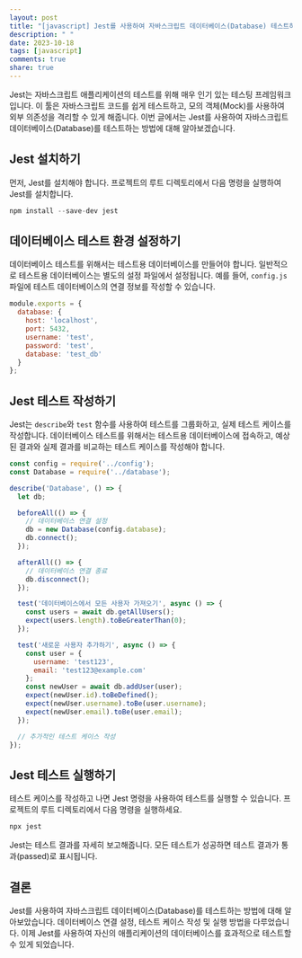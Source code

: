 ```yaml
---
layout: post
title: "[javascript] Jest를 사용하여 자바스크립트 데이터베이스(Database) 테스트하기"
description: " "
date: 2023-10-18
tags: [javascript]
comments: true
share: true
---
```


Jest는 자바스크립트 애플리케이션의 테스트를 위해 매우 인기 있는 테스팅 프레임워크입니다. 이 툴은 자바스크립트 코드를 쉽게 테스트하고, 모의 객체(Mock)를 사용하여 외부 의존성을 격리할 수 있게 해줍니다. 이번 글에서는 Jest를 사용하여 자바스크립트 데이터베이스(Database)를 테스트하는 방법에 대해 알아보겠습니다.

## Jest 설치하기

먼저, Jest를 설치해야 합니다. 프로젝트의 루트 디렉토리에서 다음 명령을 실행하여 Jest를 설치합니다.

```javascript
npm install --save-dev jest
```

## 데이터베이스 테스트 환경 설정하기

데이터베이스 테스트를 위해서는 테스트용 데이터베이스를 만들어야 합니다. 일반적으로 테스트용 데이터베이스는 별도의 설정 파일에서 설정됩니다. 예를 들어, `config.js` 파일에 테스트 데이터베이스의 연결 정보를 작성할 수 있습니다.

```javascript
module.exports = {
  database: {
    host: 'localhost',
    port: 5432,
    username: 'test',
    password: 'test',
    database: 'test_db'
  }
};
```

## Jest 테스트 작성하기

Jest는 `describe`와 `test` 함수를 사용하여 테스트를 그룹화하고, 실제 테스트 케이스를 작성합니다. 데이터베이스 테스트를 위해서는 테스트용 데이터베이스에 접속하고, 예상된 결과와 실제 결과를 비교하는 테스트 케이스를 작성해야 합니다.

```javascript
const config = require('../config');
const Database = require('../database');

describe('Database', () => {
  let db;

  beforeAll(() => {
    // 데이터베이스 연결 설정
    db = new Database(config.database);
    db.connect();
  });

  afterAll(() => {
    // 데이터베이스 연결 종료
    db.disconnect();
  });

  test('데이터베이스에서 모든 사용자 가져오기', async () => {
    const users = await db.getAllUsers();
    expect(users.length).toBeGreaterThan(0);
  });

  test('새로운 사용자 추가하기', async () => {
    const user = {
      username: 'test123',
      email: 'test123@example.com'
    };
    const newUser = await db.addUser(user);
    expect(newUser.id).toBeDefined();
    expect(newUser.username).toBe(user.username);
    expect(newUser.email).toBe(user.email);
  });

  // 추가적인 테스트 케이스 작성
});
```

## Jest 테스트 실행하기

테스트 케이스를 작성하고 나면 Jest 명령을 사용하여 테스트를 실행할 수 있습니다. 프로젝트의 루트 디렉토리에서 다음 명령을 실행하세요.

```javascript
npx jest
```

Jest는 테스트 결과를 자세히 보고해줍니다. 모든 테스트가 성공하면 테스트 결과가 통과(passed)로 표시됩니다.

## 결론

Jest를 사용하여 자바스크립트 데이터베이스(Database)를 테스트하는 방법에 대해 알아보았습니다. 데이터베이스 연결 설정, 테스트 케이스 작성 및 실행 방법을 다루었습니다. 이제 Jest를 사용하여 자신의 애플리케이션의 데이터베이스를 효과적으로 테스트할 수 있게 되었습니다.